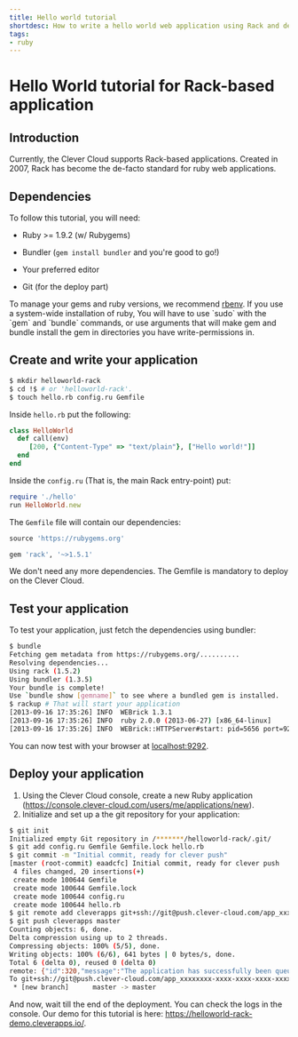 ```yaml
---
title: Hello world tutorial
shortdesc: How to write a hello world web application using Rack and deploy it on the Clever Cloud.
tags:
- ruby
---
```

# Hello World tutorial for Rack-based application

## Introduction

Currently, the Clever Cloud supports Rack-based applications.
Created in 2007, Rack has become the de-facto standard for ruby
web applications.


## Dependencies

To follow this tutorial, you will need:

* Ruby >= 1.9.2 (w/ Rubygems)

* Bundler (`gem install bundler` and you're good to go!)

* Your preferred editor

* Git (for the deploy part)

<div class="alert">
To manage your gems and ruby versions, we recommend <a href="https://github.com/sstephenson/rbenv">rbenv</a>.
If you use a system-wide installation of ruby, You will have to use `sudo` with the `gem` and `bundle` commands,
or use arguments that will make gem and bundle install the gem in directories you have write-permissions in.
</div>


## Create and write your application

```bash
$ mkdir helloworld-rack
$ cd !$ # or 'helloworld-rack'.
$ touch hello.rb config.ru Gemfile
```

Inside `hello.rb` put the following:

```ruby
class HelloWorld
  def call(env)
	 [200, {"Content-Type" => "text/plain"}, ["Hello world!"]]
  end
end
```

Inside the `config.ru` (That is, the main Rack entry-point) put:

```ruby
require './hello'
run HelloWorld.new
```

The `Gemfile` file will contain our dependencies:

```ruby
source 'https://rubygems.org'

gem 'rack', '~>1.5.1'
```

We don't need any more dependencies. The Gemfile is mandatory to deploy
on the Clever Cloud.


## Test your application

To test your application, just fetch the dependencies using bundler:

```bash
$ bundle
Fetching gem metadata from https://rubygems.org/..........
Resolving dependencies...
Using rack (1.5.2)
Using bundler (1.3.5)
Your bundle is complete!
Use `bundle show [gemname]` to see where a bundled gem is installed.
$ rackup # That will start your application
[2013-09-16 17:35:26] INFO  WEBrick 1.3.1
[2013-09-16 17:35:26] INFO  ruby 2.0.0 (2013-06-27) [x86_64-linux]
[2013-09-16 17:35:26] INFO  WEBrick::HTTPServer#start: pid=5656 port=9292
```

You can now test with your browser at <a href="http://localhost:9292/">localhost:9292</a>.



## Deploy your application

1. Using the Clever Cloud console, create a new Ruby application (<a href="https://console.clever-cloud.com/users/me/applications/new">https://console.clever-cloud.com/users/me/applications/new</a>).
2. Initialize and set up a the git repository for your application:

```bash
$ git init
Initialized empty Git repository in /*******/helloworld-rack/.git/
$ git add config.ru Gemfile Gemfile.lock hello.rb
$ git commit -m "Initial commit, ready for clever push"
[master (root-commit) eaadcfc] Initial commit, ready for clever push
 4 files changed, 20 insertions(+)
 create mode 100644 Gemfile
 create mode 100644 Gemfile.lock
 create mode 100644 config.ru
 create mode 100644 hello.rb
$ git remote add cleverapps git+ssh://git@push.clever-cloud.com/app_xxxxx-xxxxx-xxxxx-xxxxx-xxxxxx.git
$ git push cleverapps master
Counting objects: 6, done.
Delta compression using up to 2 threads.
Compressing objects: 100% (5/5), done.
Writing objects: 100% (6/6), 641 bytes | 0 bytes/s, done.
Total 6 (delta 0), reused 0 (delta 0)
remote: {"id":320,"message":"The application has successfully been queued for redeploy.","type":"success"}
To git+ssh://git@push.clever-cloud.com/app_xxxxxxxx-xxxx-xxxx-xxxx-xxxxxxxxxxxx.git
 * [new branch]      master -> master
```


And now, wait till the end of the deployment. You can check the logs in the console.
Our demo for this tutorial is here: <a href="https://helloworld-rack-demo.cleverapps.io/">https://helloworld-rack-demo.cleverapps.io/</a>.
